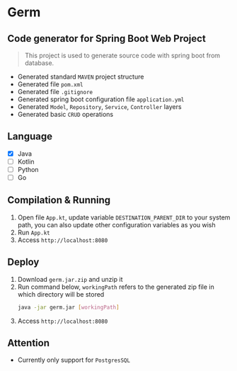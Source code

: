 # Germ
## Code generator for Spring Boot Web Project

> This project is used to generate source code with spring boot from database.

* Generated standard `MAVEN` project structure
* Generated file `pom.xml`
* Generated file `.gitignore`
* Generated spring boot configuration file `application.yml`
* Generated `Model`, `Repository`, `Service`, `Controller` layers
* Generated basic `CRUD` operations

## Language
- [x] Java
- [ ] Kotlin
- [ ] Python
- [ ] Go

## Compilation & Running
1. Open file `App.kt`, update variable `DESTINATION_PARENT_DIR` to your system path, you can also update other configuration variables as you wish
2. Run `App.kt`
3. Access `http://localhost:8080`

## Deploy
1. Download `germ.jar.zip` and unzip it
2. Run command below, `workingPath` refers to the generated zip file in which directory will be stored
    ```bash
    java -jar germ.jar [workingPath]
    ```   
3. Access `http://localhost:8080`


## Attention
* Currently only support for `PostgresSQL` 